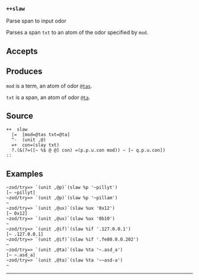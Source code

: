 ### `++slaw`

Parse span to input odor

Parses a span `txt` to an atom of the odor specified by `mod`.

Accepts
-------

Produces
--------

`mod` is a term, an atom of odor [`@tas`]().

`txt` is a span, an atom of odor [`@ta`]().

Source
------

    ++  slaw
      |=  [mod=@tas txt=@ta]
      ^-  (unit ,@)
      =+  con=(slay txt)
      ?.(&(?=([~ %$ @ @] con) =(p.p.u.con mod)) ~ [~ q.p.u.con])
    ::

Examples
--------

    ~zod/try=> `(unit ,@p)`(slaw %p '~pillyt')
    [~ ~pillyt]
    ~zod/try=> `(unit ,@p)`(slaw %p '~pillam')
    ~
    ~zod/try=> `(unit ,@ux)`(slaw %ux '0x12')
    [~ 0x12]
    ~zod/try=> `(unit ,@ux)`(slaw %ux '0b10')
    ~
    ~zod/try=> `(unit ,@if)`(slaw %if '.127.0.0.1')
    [~ .127.0.0.1]
    ~zod/try=> `(unit ,@if)`(slaw %if '.fe80.0.0.202')
    ~
    ~zod/try=> `(unit ,@ta)`(slaw %ta '~.asd_a')
    [~ ~.asd_a]
    ~zod/try=> `(unit ,@ta)`(slaw %ta '~~asd-a')
    ~



***
